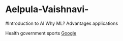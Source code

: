 # Aelpula-Vaishnavi-
#Introduction to AI 
Why ML?
Advantages 
applications

Health
government 
sports
[Google](http://www.google.com/)


